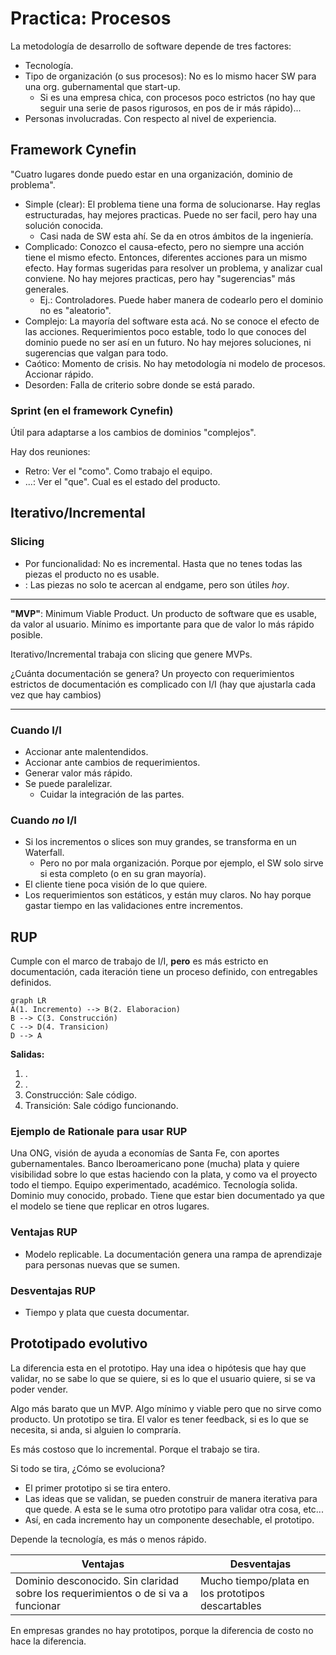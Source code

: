 # Practica: Procesos
La metodología de desarrollo de software depende de tres factores:
+ Tecnología.
+ Tipo de organización (o sus procesos): No es lo mismo hacer SW para una org. gubernamental que start-up.
	+ Si es una empresa chica, con procesos poco estrictos (no hay que seguir una serie de pasos rigurosos, en pos de ir más rápido)...
+ Personas involucradas. Con respecto al nivel de experiencia.

## Framework Cynefin

"Cuatro lugares donde puedo estar en una organización, dominio de problema".

+ Simple (clear): El problema tiene una forma de solucionarse. Hay reglas estructuradas, hay mejores practicas. Puede no ser facil, pero hay una solución conocida.
	+ Casi nada de SW esta ahí. Se da en otros ámbitos de la ingeniería.
+ Complicado: Conozco el causa-efecto, pero no siempre una acción tiene el mismo efecto. Entonces, diferentes acciones para un mismo efecto. Hay formas sugeridas para resolver un problema, y analizar cual conviene. No hay mejores practicas, pero hay "sugerencias" más generales.
	+ Ej.: Controladores. Puede haber manera de codearlo pero el dominio no es "aleatorio".
+ Complejo: La mayoría del software esta acá. No se conoce el efecto de las acciones. Requerimientos poco estable, todo lo que conoces del dominio puede no ser así en un futuro. No hay mejores soluciones, ni sugerencias que valgan para todo.
+ Caótico: Momento de crisis. No hay metodología ni modelo de procesos. Accionar rápido.
+ Desorden: Falla de criterio sobre donde se está parado.  

### Sprint (en el framework Cynefin)

Útil para adaptarse a los cambios de dominios "complejos".

Hay dos reuniones:
+ Retro: Ver el "como". Como trabajo el equipo.
+ ...: Ver el "que". Cual es el estado del producto.

## Iterativo/Incremental

### Slicing

+ Por funcionalidad: No es incremental. Hasta que no tenes todas las piezas el producto no es usable.
+ : Las piezas no solo te acercan al endgame, pero son útiles *hoy*.
---
**"MVP"**: Minimum Viable Product. Un producto de software que es usable, da valor al usuario. Mínimo es importante para que de valor lo más rápido posible.

Iterativo/Incremental trabaja con slicing que genere MVPs.

¿Cuánta documentación se genera? Un proyecto con requerimientos estrictos de documentación es complicado con I/I (hay que ajustarla cada vez que hay cambios)
 
---

### Cuando I/I  

+ Accionar ante malentendidos.
+ Accionar ante cambios de requerimientos.
+ Generar valor más rápido.
+ Se puede paralelizar.
	+ Cuidar la integración de las partes.

### Cuando *no* I/I

+ Si los incrementos o slices son muy grandes, se transforma en un Waterfall.
	+ Pero no por mala organización. Porque por ejemplo, el SW solo sirve si esta completo (o en su gran mayoría).
+ El cliente tiene poca visión de lo que quiere.
+ Los requerimientos son estáticos, y están muy claros. No hay porque gastar tiempo en las validaciones entre incrementos.

## RUP

Cumple con el marco de trabajo de I/I, **pero** es más estricto en documentación, cada iteración tiene un proceso definido, con entregables definidos.

```mermaid
graph LR
A(1. Incremento) --> B(2. Elaboracion)
B --> C(3. Construcción)
C --> D(4. Transicion)
D --> A
```

**Salidas:**

1. .
2. .
3. Construcción: Sale código.
4. Transición: Sale código funcionando.

### Ejemplo de Rationale para usar RUP

Una ONG, visión de ayuda a economías de Santa Fe, con aportes gubernamentales. Banco Iberoamericano pone (mucha) plata y quiere visibilidad sobre lo que estas haciendo con la plata, y como va el proyecto todo el tiempo. Equipo experimentado, académico. Tecnología solida. Dominio muy conocido, probado. Tiene que estar bien documentado ya que el modelo se tiene que replicar en otros lugares.

### Ventajas RUP

+ Modelo replicable. La documentación genera una rampa de aprendizaje para personas nuevas que se sumen.

### Desventajas RUP

+ Tiempo y plata que cuesta documentar.

## Prototipado evolutivo

La diferencia esta en el prototipo. Hay una idea o hipótesis que hay que validar, no se sabe lo que se quiere, si es lo que el usuario quiere, si se va poder vender.

Algo más barato que un MVP. Algo mínimo y viable pero que no sirve como producto. Un prototipo se tira. El valor es tener feedback, si es lo que se necesita, si anda, si alguien lo compraría.

Es más costoso que lo incremental. Porque el trabajo se tira.

Si todo se tira, ¿Cómo se evoluciona?

+ El primer prototipo si se tira entero.
+ Las ideas que se validan, se pueden construir de manera iterativa para que quede. A esta se le suma otro prototipo para validar otra cosa, etc...
+ Así, en cada incremento hay un componente desechable, el prototipo.

Depende la tecnología, es más o menos rápido.

|Ventajas|Desventajas|
|-|-|
|Dominio desconocido. Sin claridad sobre los requerimientos o de si va a funcionar | Mucho tiempo/plata en los prototipos descartables|

En empresas grandes no hay prototipos, porque la diferencia de costo no hace la diferencia.